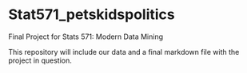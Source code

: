 # Stat571_petskidspolitics
Final Project for Stats 571: Modern Data Mining

This repository will include our data and a final markdown file with the project in question. 
